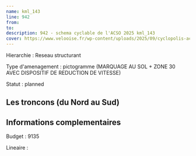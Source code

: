 ```yaml
---
name: kml_143 
line: 942
from: 
to:  
description: 942 - schema cyclable de l'ACSO 2025 kml_143 
cover: https://www.velooise.fr/wp-content/uploads/2025/09/cyclopolis-acso-default.jpg
---
```

Hierarchie : Reseau structurant

Type d'amenagement : pictogramme (MARQUAGE AU SOL + ZONE 30 AVEC DISPOSITIF DE REDUCTION DE VITESSE)

Statut : planned

## Les troncons (du Nord au Sud)

## Informations complementaires

Budget  : 9135 

Lineaire :

